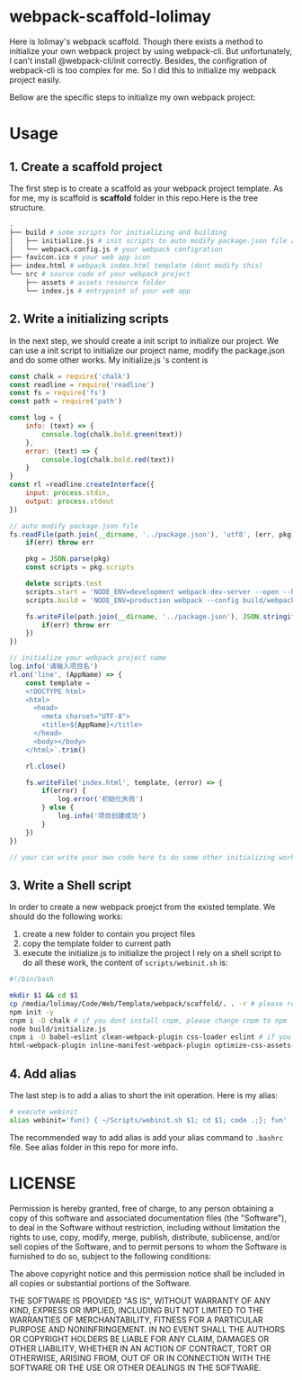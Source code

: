 # webpack-scaffold-lolimay

Here is lolimay's webpack scaffold. Though there exists a method to initialize your own webpack project by using webpack-cli.
But unfortunately, I can't install @webpack-cli/init correctly. Besides, the configration of webpack-cli is too complex for me.
So I did this to initialize my webpack project easily.

Bellow are the specific steps to initialize my own webpack project:

# Usage
## 1. Create a scaffold project
The first step is to create a scaffold as your webpack project template. As for me, my is scaffold is **scaffold** folder in this repo.Here is the tree structure.
````bash
.
├── build # some scripts for initializing and building
│   ├── initialize.js # init scripts to auto modify package.json file and generate your project name (web app title)
│   └── webpack.config.js # your webpack configration
├── favicon.ico # your web app icon
├── index.html # webpack index.html template (dont modify this)
└── src # source code of your webpack project
    ├── assets # assets resource folder
    └── index.js # entrypoint of your web app
````

## 2. Write a initializing scripts
In the next step, we should create a init script to initialize our project. We can use a init script to initialize our project name, modify the package.json and do some other works. My initialize.js 's content is
````js
const chalk = require('chalk')
const readline = require('readline')
const fs = require('fs')
const path = require('path')

const log = {
    info: (text) => {
        console.log(chalk.bold.green(text))
    },
    error: (text) => {
        console.log(chalk.bold.red(text))
    }
}
const rl =readline.createInterface({
    input: process.stdin,
    output: process.stdout
})

// auto modify package.json file
fs.readFile(path.join(__dirname, '../package.json'), 'utf8', (err, pkg) => {
    if(err) throw err

    pkg = JSON.parse(pkg)
    const scripts = pkg.scripts

    delete scripts.test
    scripts.start = 'NODE_ENV=development webpack-dev-server --open --hot --config build/webpack.config.js'
    scripts.build = 'NODE_ENV=production webpack --config build/webpack.config.js'

    fs.writeFile(path.join(__dirname, '../package.json'), JSON.stringify(pkg, null, 4), (err) => {
        if(err) throw err
    })
})

// initialize your webpack project name
log.info('请输入项目名')
rl.on('line', (AppName) => {
    const template = `
    <!DOCTYPE html>
    <html>
      <head>
        <meta charset="UTF-8">
        <title>${AppName}</title>
      </head>
      <body></body>
    </html>`.trim()

    rl.close()

    fs.writeFile('index.html', template, (error) => {
        if(error) {
            log.error('初始化失败')
        } else {
            log.info('项目创建成功')
        }
    })
})

// your can write your own code here to do some other initializing works
````
## 3. Write a Shell script
In order to create a new webpack proejct from the existed template. We should do the following works: 
1. create a new folder to contain you project files
2. copy the template folder to current path
3. execute the initialize.js to initialize the project
I rely on a shell script to do all these work, the content of `scripts/webinit.sh` is:
````bash
#!/bin/bash

mkdir $1 && cd $1
cp /media/lolimay/Code/Web/Template/webpack/scaffold/. . -r # please replace the path to your own webpack template path
npm init -y
cnpm i -D chalk # if you dont install cnpm, please change cnpm to npm
node build/initialize.js
cnpm i -D babel-eslint clean-webpack-plugin css-loader eslint # if you dont install cnpm, please change cnpm to npm
html-webpack-plugin inline-manifest-webpack-plugin optimize-css-assets-webpack-plugin style-loader uglifyjs-webpack-plugin webpack webpack-dev-server webpack-merge copy-webpack-plugin
````
## 4. Add alias
The last step is to add a alias to short the init operation. Here is my alias:
````bash
# execute webinit
alias webinit='fun() { ~/Scripts/webinit.sh $1; cd $1; code .;}; fun'
````
The recommended way to add alias is add your alias command to `.bashrc ` file. See alias folder in this repo for more info.

# LICENSE
Permission is hereby granted, free of charge, to any person obtaining a copy
of this software and associated documentation files (the "Software"), to deal
in the Software without restriction, including without limitation the rights
to use, copy, modify, merge, publish, distribute, sublicense, and/or sell
copies of the Software, and to permit persons to whom the Software is
furnished to do so, subject to the following conditions:

The above copyright notice and this permission notice shall be included in all
copies or substantial portions of the Software.

THE SOFTWARE IS PROVIDED "AS IS", WITHOUT WARRANTY OF ANY KIND, EXPRESS OR
IMPLIED, INCLUDING BUT NOT LIMITED TO THE WARRANTIES OF MERCHANTABILITY,
FITNESS FOR A PARTICULAR PURPOSE AND NONINFRINGEMENT. IN NO EVENT SHALL THE
AUTHORS OR COPYRIGHT HOLDERS BE LIABLE FOR ANY CLAIM, DAMAGES OR OTHER
LIABILITY, WHETHER IN AN ACTION OF CONTRACT, TORT OR OTHERWISE, ARISING FROM,
OUT OF OR IN CONNECTION WITH THE SOFTWARE OR THE USE OR OTHER DEALINGS IN THE
SOFTWARE.